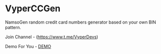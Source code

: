 # VyperCCGen
NamsoGen random credit card numbers generator based on your own BIN pattern.

Join Channel - (https://www.t.me/VyperDevs)

Demo For You - [DEMO](https://thexvyper.github.io/VyperCCGen/)
